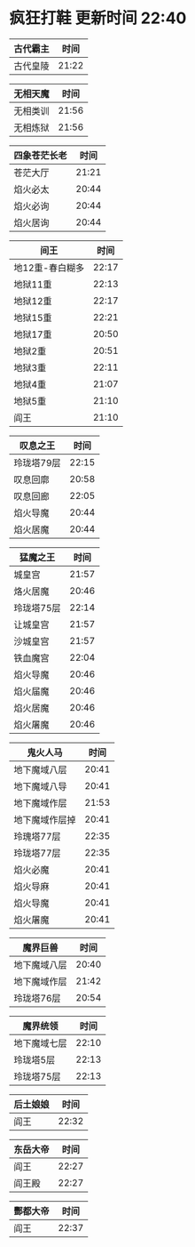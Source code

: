 # 疯狂打鞋 更新时间 22:40

| 古代霸主   | 时间    |
|--------|-------|
| 古代皇陵 | 21:22 |

| 无相天魔   | 时间    |
|--------|-------|
| 无相类训 | 21:56 |
| 无相炼狱 | 21:56 |

| 四象苍茫长老   | 时间    |
|--------|-------|
| 苍茫大厅 | 21:21 |
| 焰火必太 | 20:44 |
| 焰火必询 | 20:44 |
| 焰火居询 | 20:44 |

| 间王   | 时间    |
|--------|-------|
| 地12重-春白糊多 | 22:17 |
| 地狱11重 | 22:13 |
| 地狱12重 | 22:17 |
| 地狱15重 | 22:21 |
| 地狱17重 | 20:50 |
| 地狱2重 | 20:51 |
| 地狱3重 | 22:11 |
| 地狱4重 | 21:07 |
| 地狱5重 | 21:10 |
| 阎王 | 21:10 |

| 叹息之王   | 时间    |
|--------|-------|
| 玲珑塔79层 | 22:15 |
| 叹息回廓 | 20:58 |
| 叹息回廊 | 22:05 |
| 焰火导魔 | 20:44 |
| 焰火居魔 | 20:44 |

| 猛魔之王   | 时间    |
|--------|-------|
| 城皇宫 | 21:57 |
| 烙火居魔 | 20:46 |
| 玲珑塔75层 | 22:14 |
| 让城皇宫 | 21:57 |
| 沙城皇宫 | 21:57 |
| 铁血魔宫 | 22:04 |
| 焰火导魔 | 20:46 |
| 焰火届魔 | 20:46 |
| 焰火居魔 | 20:46 |
| 焰火屠魔 | 20:46 |

| 鬼火人马   | 时间    |
|--------|-------|
| 地下魔域八层 | 20:41 |
| 地下魔域八导 | 20:41 |
| 地下魔域作层 | 21:53 |
| 地下魔域作层掉 | 20:41 |
| 玲瑰塔77层 | 22:35 |
| 玲珑塔77层 | 22:35 |
| 焰火必魔 | 20:41 |
| 焰火导麻 | 20:41 |
| 焰火导魔 | 20:41 |
| 焰火屠魔 | 20:41 |

| 魔界巨兽   | 时间    |
|--------|-------|
| 地下魔域八层 | 20:40 |
| 地下魔域作层 | 21:42 |
| 玲珑塔76层 | 20:54 |

| 魔界统领   | 时间    |
|--------|-------|
| 地下魔域七层 | 22:10 |
| 玲珑塔5层 | 22:13 |
| 玲珑塔75层 | 22:13 |

| 后土娘娘   | 时间    |
|--------|-------|
| 阎王 | 22:32 |

| 东岳大帝   | 时间    |
|--------|-------|
| 阎王 | 22:27 |
| 阎王殿 | 22:27 |

| 酆都大帝   | 时间    |
|--------|-------|
| 阎王 | 22:37 |
